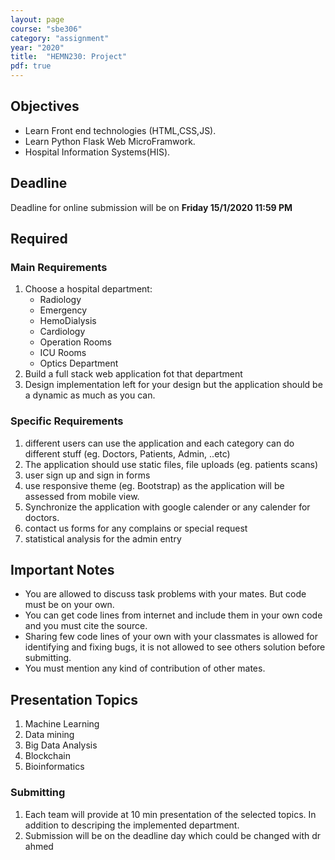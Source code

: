 ```yaml
---
layout: page
course: "sbe306"
category: "assignment"
year: "2020"
title:  "HEMN230: Project"
pdf: true
---
```


## Objectives

* Learn Front end technologies (HTML,CSS,JS). 
* Learn Python Flask Web MicroFramwork. 
* Hospital Information Systems(HIS).


## Deadline

Deadline for online submission will be  on  **Friday 15/1/2020 11:59 PM**

## Required

### Main Requirements

1. Choose a hospital department:
    * Radiology
    * Emergency
    * HemoDialysis
    * Cardiology
    * Operation Rooms
    * ICU Rooms
    * Optics Department
2. Build a full stack web application fot that department
3. Design implementation left for your design but the application should be a dynamic as much as you can.

### Specific Requirements

1. different users can use the application and each category can do different stuff (eg. Doctors, Patients, Admin, ..etc)
2. The application should use static files, file uploads (eg. patients scans)
3. user sign up and sign in forms
4. use responsive theme (eg. Bootstrap) as the application will be assessed from mobile view.
5. Synchronize the application with google calender or any calender for doctors.
6. contact us forms for any complains or special request
7. statistical analysis for the admin entry


## Important Notes 
* You are allowed to discuss task problems with your mates. But code must be on your own.
* You can get code lines from internet and include them in your own code and you must cite the source.
* Sharing few code lines of your own with your classmates is allowed for identifying and fixing bugs, it is not allowed to see others solution before submitting.
* You must mention any kind of contribution of other mates.

## Presentation Topics
1. Machine Learning
2. Data mining
3. Big Data Analysis
4. Blockchain
5. Bioinformatics

### Submitting

1. Each team will provide at 10 min presentation of the selected topics. In addition to descriping the implemented department.
2. Submission will be on the deadline day which could be changed with dr ahmed 